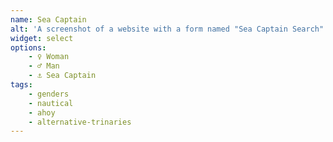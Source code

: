 ```yaml
---
name: Sea Captain
alt: 'A screenshot of a website with a form named "Sea Captain Search". The form has a drop-down select field titled "I am a:" with three options: Woman (with a female icon), Man (with a male icon), Sea Captain (with an anchor icon). Below this field is another drop down for "Sailing Partners".'
widget: select
options:
    - ♀ Woman
    - ♂ Man
    - ⚓ Sea Captain
tags:
    - genders
    - nautical
    - ahoy
    - alternative-trinaries
---
```

